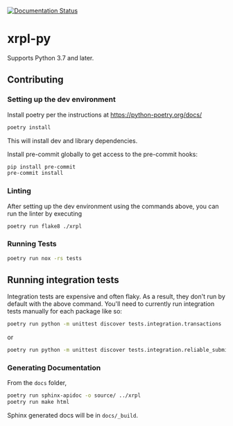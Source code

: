 [![Documentation Status](https://readthedocs.org/projects/xrpl-py/badge)](https://xrpl-py.readthedocs.io/)

# xrpl-py

Supports Python 3.7 and later.

## Contributing

### Setting up the dev environment

Install poetry per the instructions at https://python-poetry.org/docs/

```bash
poetry install
```

This will install dev and library dependencies.

Install pre-commit globally to get access to the pre-commit hooks:

```bash
pip install pre-commit
pre-commit install
```

### Linting

After setting up the dev environment using the commands above, you can run the linter
by executing

```bash
poetry run flake8 ./xrpl
```

### Running Tests

```bash
poetry run nox -rs tests
```

## Running integration tests

Integration tests are expensive and often flaky. As a result, they don't run
by default with the above command. You'll need to currently run integration
tests manually for each package like so:

```bash
poetry run python -m unittest discover tests.integration.transactions
```

or

```bash
poetry run python -m unittest discover tests.integration.reliable_submission
```

### Generating Documentation

From the `docs` folder,

```bash
poetry run sphinx-apidoc -o source/ ../xrpl
poetry run make html
```

Sphinx generated docs will be in `docs/_build`.

